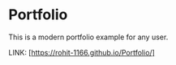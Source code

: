 # Portfolio
This is a modern portfolio example for any user.

LINK: [https://rohit-1166.github.io/Portfolio/]
